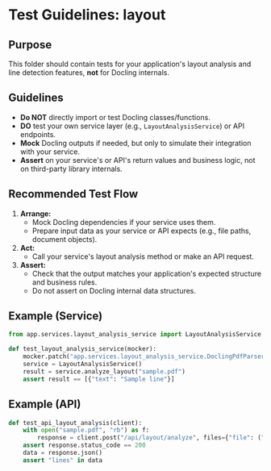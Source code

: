 # Test Guidelines: layout

## Purpose
This folder should contain tests for your application's layout analysis and line detection features, **not** for Docling internals.

## Guidelines
- **Do NOT** directly import or test Docling classes/functions.
- **DO** test your own service layer (e.g., `LayoutAnalysisService`) or API endpoints.
- **Mock** Docling outputs if needed, but only to simulate their integration with your service.
- **Assert** on your service's or API's return values and business logic, not on third-party library internals.

## Recommended Test Flow
1. **Arrange:**
   - Mock Docling dependencies if your service uses them.
   - Prepare input data as your service or API expects (e.g., file paths, document objects).
2. **Act:**
   - Call your service's layout analysis method or make an API request.
3. **Assert:**
   - Check that the output matches your application's expected structure and business rules.
   - Do not assert on Docling internal data structures.

## Example (Service)
```python
from app.services.layout_analysis_service import LayoutAnalysisService

def test_layout_analysis_service(mocker):
    mocker.patch("app.services.layout_analysis_service.DoclingPdfParser.parse", return_value={"lines": [{"text": "Sample line"}]})
    service = LayoutAnalysisService()
    result = service.analyze_layout("sample.pdf")
    assert result == [{"text": "Sample line"}]
```

## Example (API)
```python
def test_api_layout_analysis(client):
    with open("sample.pdf", "rb") as f:
        response = client.post("/api/layout/analyze", files={"file": ("sample.pdf", f, "application/pdf")})
    assert response.status_code == 200
    data = response.json()
    assert "lines" in data
``` 